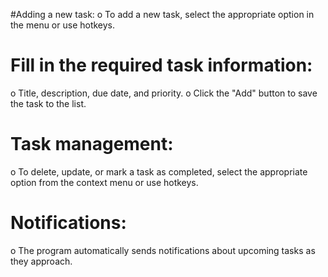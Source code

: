 #Adding a new task:
o To add a new task, select the appropriate option in the
menu or use hotkeys.
# Fill in the required task information:
o Title, description, due date, and priority.
o Click the "Add" button to save the task to the list.
# Task management:
o To delete, update, or mark a task as completed, select
the appropriate option from the context menu or use
hotkeys.
# Notifications:
o The program automatically sends notifications about
upcoming tasks as they approach.
